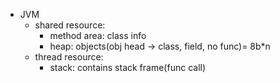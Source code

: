 - JVM
  - shared resource: 
    - method area: class info
    - heap: objects(obj head -> class, field, no func)= 8b*n
  - thread resource:
    - stack: contains stack frame(func call)
